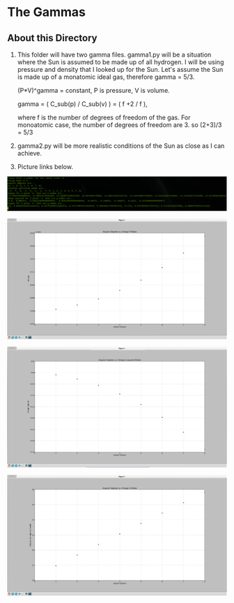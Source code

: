 The Gammas
==========

About this Directory
--------------------

1.  This folder will have two gamma files.  gamma1.py will be a situation where
    the Sun is assumed to be made up of all hydrogen.  I will be using pressure
    and density that I looked up for the Sun.  Let's assume the Sun is made up
    of a monatomic ideal gas, therefore gamma = 5/3.

    (P*V)^gamma = constant, P is pressure, V is volume.

    gamma = ( C_sub(p) / C_sub(v) ) = ( f +2 / f ),

    where f is the number of degrees of freedom of the gas. For monoatomic case,
    the number of degrees of freedom are 3. so (2+3)/3 = 5/3

2.  gamma2.py will be more realistic conditions of the Sun as close as I can
    achieve.

3.  Picture links below.

![Inputting and Outputting info](https://github.com/jaylenw/helioseismology/blob/master/omegas/Screenshot1.png "Inputting and Outputting info")

![Plotting P Modes](https://github.com/jaylenw/helioseismology/blob/master/omegas/Screenshot2.png "Plotting P Modes")

![Plotting G Modes Squared](https://github.com/jaylenw/helioseismology/blob/master/omegas/Screenshot3.png "Plotting G Modes Squared")

![Plotting G Modes imaginary Components](https://github.com/jaylenw/helioseismology/blob/master/omegas/Screenshot4.png "Plotting G Modes imaginary Components")
